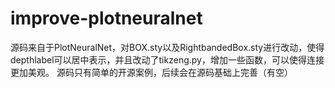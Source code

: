 # improve-plotneuralnet

源码来自于PlotNeuralNet，对BOX.sty以及RightbandedBox.sty进行改动，使得depthlabel可以居中表示，并且改动了tikzeng.py，增加一些函数，可以使得连接更加美观。
源码只有简单的开源案例，后续会在源码基础上完善（有空）

